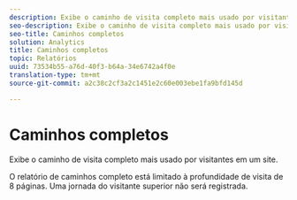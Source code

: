 ```yaml
---
description: Exibe o caminho de visita completo mais usado por visitantes em um site.
seo-description: Exibe o caminho de visita completo mais usado por visitantes em um site.
seo-title: Caminhos completos
solution: Analytics
title: Caminhos completos
topic: Relatórios
uuid: 73534b55-a76d-40f3-b64a-34e6742a4f0e
translation-type: tm+mt
source-git-commit: a2c38c2cf3a2c1451e2c60e003ebe1fa9bfd145d

---
```



# Caminhos completos

Exibe o caminho de visita completo mais usado por visitantes em um site.

O relatório de caminhos completo está limitado à profundidade de visita de 8 páginas. Uma jornada do visitante superior não será registrada.
